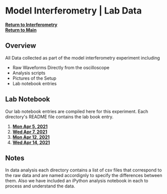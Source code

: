 # Model Interferometry | Lab Data
**[Return to Interferometry](https://github.com/PanosEconomou/advanced-lab/tree/main/3.Interferometry)**\
**[Return to Main](https://github.com/PanosEconomou/advanced-lab)**

## Overview
All Data collected as part of the model interferometry experiment including
- Raw Waveforms Directly from the oscilloscope
- Analysis scripts
- Pictures of the Setup
- Lab notebook entries

## Lab Notebook
Our lab notebook entries are compiled here for this experiment.
Each directory's README file contains the lab book entry.
1. **[Mon Apr 5, 2021](https://github.com/PanosEconomou/advanced-lab/tree/main/3.Interferometry/1.Lab-Data/1.INTERFEROMETRY__Apr-02-2021__11-27-16)**
2. **[Wed Apr 7, 2021](https://github.com/PanosEconomou/advanced-lab/tree/main/3.Interferometry/1.Lab-Data/2.INTERFEROMETRY__Apr-07-2021__14-57-05)**
3. **[Mon Apr 12, 2021](https://github.com/PanosEconomou/advanced-lab/tree/main/3.Interferometry/1.Lab-Data/3.INTERFEROMETRY__Apr-12-2021__15-03-49)**
4. **[Wed Apr 14, 2021]()**

## Notes
In data analysis each directory contains a list of csv files that correspond to the raw data and are named accordignly to specify the differences between them. Also we have included an iPython analysis notebook in each to process and understand the data.

